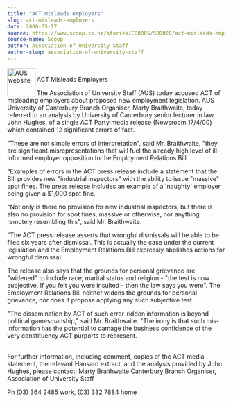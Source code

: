 ```yaml
---
title: "ACT misleads employers"
slug: act-misleads-employers
date: 2000-05-17
source: https://www.scoop.co.nz/stories/ED0005/S00028/act-misleads-employers.htm
source-name: Scoop
author: Association of University Staff
author-slug: association-of-university-staff
---
```


<p><img align="left" width="65" height="65" src="http://www.aus.ac.nz/graphics/auslogo.gif" alt="AUS website" border="0"><br>ACT Misleads
Employers</p>

<p>The Association of University Staff (AUS) today
accused ACT of misleading employers about proposed new
employment legislation. AUS University of Canterbury Branch
Organiser, Marty Braithwaite, today referred to an analysis
by University of Canterbury senior lecturer in law, John
Hughes, of a single ACT Party media release (Newsroom
17/4/00) which contained 12 significant errors of fact.<p>

<p>"These are not simple errors of interpretation", said Mr.
Braithwaite, "they are significant misrepresentations that
will fuel the already high level of ill-informed employer
opposition to the Employment Relations Bill.<p>

<p>“Examples of
errors in the ACT press release include a statement that the
Bill provides new "industrial inspectors" with the ability
to issue "massive" spot fines.  The press release includes
an example of a 'naughty' employer being given a $1,000 spot
fine.<p>

<p>"Not only is there no provision for new industrial
inspectors, but there is also no provision for spot fines,
massive or otherwise, nor anything remotely resembling
this", said Mr. Braithwaite.<p>

<p>“The ACT press release
asserts that wrongful dismissals will be able to be filed
six years after dismissal. This is actually the case under
the current legislation and the Employment Relations Bill
expressly abolishes actions for wrongful dismissal.<p>
<p>The
release also says that the grounds for personal grievance
are "widened" to include race, marital status and religion -
"the test is now subjective. If you felt you were insulted -
then the law says you were".  The Employment Relations Bill
neither widens the grounds for personal grievance, nor does
it propose applying any such subjective test.</p>

<p>"The
dissemination by ACT of such error-ridden information is
beyond political gamesmanship," said Mr. Braithwaite. "The
irony is that such mis-information has the potential to
damage the business confidence of the very constituency ACT
purports to represent.</p>

<p><br>For further information,
including comment, copies of the ACT media statement, the
relevant Hansard extract, and the analysis provided by John
Hughes, please contact: Marty Braithwaite Canterbury Branch
Organiser, Association of University Staff<p>

<p>Ph (03) 364
2485 work,   (03) 332 7884
home</p>  